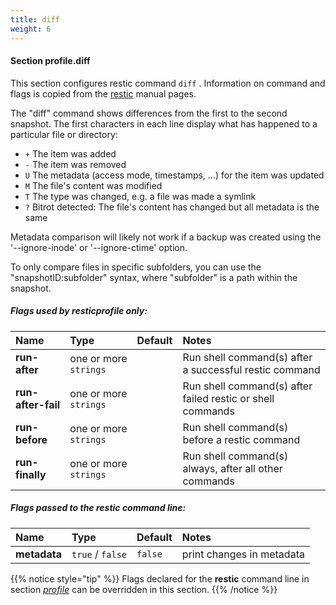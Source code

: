 ```yaml
---
title: diff
weight: 6
---
```

#### Section profile.**diff**

This section configures restic command `diff` .
Information on command and flags is copied from the [restic](https://github.com/restic/restic) manual pages.

The "diff" command shows differences from the first to the second snapshot. The
first characters in each line display what has happened to a particular file or
directory:

* `+` The item was added
* `-` The item was removed
* `U` The metadata (access mode, timestamps, ...) for the item was updated
* `M` The file's content was modified
* `T` The type was changed, e.g. a file was made a symlink
* `?` Bitrot detected: The file's content has changed but all metadata is the same


Metadata comparison will likely not work if a backup was created using the
'--ignore-inode' or '--ignore-ctime' option.

To only compare files in specific subfolders, you can use the
"snapshotID:subfolder" syntax, where "subfolder" is a path within the
snapshot.

##### Flags used by **resticprofile** only:

| Name              | Type                    | Default  | Notes |
|:------------------|:------------------------|:---------|:------|
| **run-after** |one or more `strings` | |Run shell command(s) after a successful restic command |
| **run-after-fail** |one or more `strings` | |Run shell command(s) after failed restic or shell commands |
| **run-before** |one or more `strings` | |Run shell command(s) before a restic command |
| **run-finally** |one or more `strings` | |Run shell command(s) always, after all other commands |



##### Flags passed to the **restic** command line:

| Name              | Type                    | Default  | Notes |
|:------------------|:------------------------|:---------|:------|
| **metadata** |`true` / `false` |`false` |print changes in metadata |




{{% notice style="tip" %}}
Flags declared for the **restic** command line in section *[profile](../profile)*
can be overridden in this section.
{{% /notice %}}

